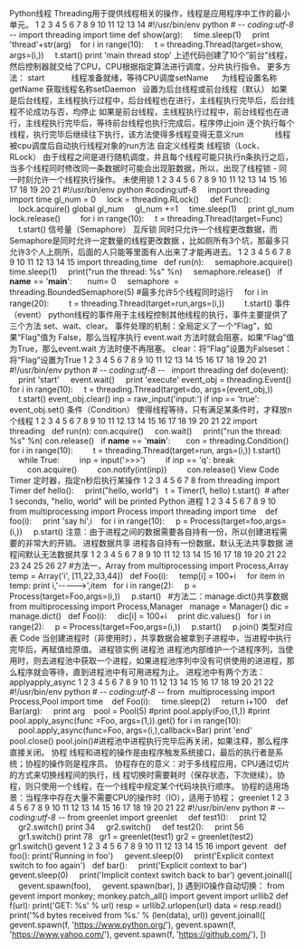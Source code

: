 Python线程 Threading用于提供线程相关的操作，线程是应用程序中工作的最小单元。 1 2 3 4 5 6 7 8 9 10 11 12 13
14 #!/usr/bin/env python # -*- coding:utf-8 -*- import threading import time
def show(arg):     time.sleep(1)     print 'thread'+str(arg)    for i in
range(10):     t = threading.Thread(target=show, args=(i,))     t.start()
print 'main thread stop' 上述代码创建了10个“前台”线程，然后控制器就交给了CPU，CPU根据指定算法进行调度，分片执行指令。
更多方法： start            线程准备就绪，等待CPU调度setName      为线程设置名称getName
获取线程名称setDaemon   设置为后台线程或前台线程（默认）
如果是后台线程，主线程执行过程中，后台线程也在进行，主线程执行完毕后，后台线程不论成功与否，均停止
如果是前台线程，主线程执行过程中，前台线程也在进行，主线程执行完毕后，等待前台线程也执行完成后，程序停止join
逐个执行每个线程，执行完毕后继续往下执行，该方法使得多线程变得无意义run              线程被cpu调度后自动执行线程对象的run方法
自定义线程类 线程锁（Lock、RLock）
由于线程之间是进行随机调度，并且每个线程可能只执行n条执行之后，当多个线程同时修改同一条数据时可能会出现脏数据，所以，出现了线程锁 -
同一时刻允许一个线程执行操作。 未使用锁 1 2 3 4 5 6 7 8 9 10 11 12 13 14 15 16 17 18 19 20 21
#!/usr/bin/env python #coding:utf-8     import threading import time
gl_num = 0     lock = threading.RLock()     def Func():     lock.acquire()
global gl_num     gl_num +=1     time.sleep(1)     print gl_num
lock.release()         for i in range(10):     t =
threading.Thread(target=Func)     t.start() 信号量（Semaphore） 互斥锁
同时只允许一个线程更改数据，而Semaphore是同时允许一定数量的线程更改数据
，比如厕所有3个坑，那最多只允许3个人上厕所，后面的人只能等里面有人出来了才能再进去。 1 2 3 4 5 6 7 8 9 10 11 12 13 14
15 import threading,time   def run(n):     semaphore.acquire()
time.sleep(1)     print("run the thread: %s" %n)     semaphore.release()   if
__name__ == '__main__':       num= 0     semaphore  =
threading.BoundedSemaphore(5) #最多允许5个线程同时运行     for i in range(20):         t
= threading.Thread(target=run,args=(i,))         t.start() 事件（event）
python线程的事件用于主线程控制其他线程的执行，事件主要提供了三个方法 set、wait、clear。
事件处理的机制：全局定义了一个“Flag”，如果“Flag”值为 False，那么当程序执行 event.wait
方法时就会阻塞，如果“Flag”值为True，那么event.wait 方法时便不再阻塞。
clear：将“Flag”设置为Falseset：将“Flag”设置为True 1 2 3 4 5 6 7 8 9 10 11 12 13 14 15 16
17 18 19 20 21 #!/usr/bin/env python # -*- coding:utf-8 -*-   import threading
def do(event):     print 'start'     event.wait()     print 'execute'
event_obj = threading.Event() for i in range(10):     t =
threading.Thread(target=do, args=(event_obj,))     t.start()
event_obj.clear() inp = raw_input('input:') if inp == 'true':
event_obj.set() 条件（Condition） 使得线程等待，只有满足某条件时，才释放n个线程 1 2 3 4 5 6 7 8 9 10 11
12 13 14 15 16 17 18 19 20 21 22 import threading   def run(n):
con.acquire()     con.wait()     print("run the thread: %s" %n)
con.release()   if __name__ == '__main__':       con = threading.Condition()
for i in range(10):         t = threading.Thread(target=run, args=(i,))
t.start()       while True:         inp = input('>>>')         if inp == 'q':
break         con.acquire()         con.notify(int(inp))         con.release()
View Code Timer 定时器，指定n秒后执行某操作 1 2 3 4 5 6 7 8 from threading import Timer
def hello():     print("hello, world")   t = Timer(1, hello) t.start()  #
after 1 seconds, "hello, world" will be printed Python 进程 1 2 3 4 5 6 7 8 9 10
from multiprocessing import Process import threading import time    def
foo(i):     print 'say hi',i    for i in range(10):     p =
Process(target=foo,args=(i,))     p.start()
注意：由于进程之间的数据需要各自持有一份，所以创建进程需要的非常大的开销。 进程数据共享 进程各自持有一份数据，默认无法共享数据 进程间默认无法数据共享 1
2 3 4 5 6 7 8 9 10 11 12 13 14 15 16 17 18 19 20 21 22 23 24 25 26 27
#方法一，Array from multiprocessing import Process,Array temp = Array('i',
[11,22,33,44])   def Foo(i):     temp[i] = 100+i     for item in temp:
print i,'----->',item   for i in range(2):     p =
Process(target=Foo,args=(i,))     p.start()   #方法二：manage.dict()共享数据 from
multiprocessing import Process,Manager   manage = Manager() dic =
manage.dict()   def Foo(i):     dic[i] = 100+i     print dic.values()   for i
in range(2):     p = Process(target=Foo,args=(i,))     p.start()     p.join()
类型对应表 Code 当创建进程时（非使用时），共享数据会被拿到子进程中，当进程中执行完毕后，再赋值给原值。 进程锁实例 进程池
进程池内部维护一个进程序列，当使用时，则去进程池中获取一个进程，如果进程池序列中没有可供使用的进进程，那么程序就会等待，直到进程池中有可用进程为止。
进程池中有两个方法： applyapply_async 1 2 3 4 5 6 7 8 9 10 11 12 13 14 15 16 17 18 19 20
21 22 #!/usr/bin/env python # -*- coding:utf-8 -*- from  multiprocessing
import Process,Pool import time    def Foo(i):     time.sleep(2)     return
i+100    def Bar(arg):     print arg    pool = Pool(5) #print
pool.apply(Foo,(1,)) #print pool.apply_async(func =Foo, args=(1,)).get()
for i in range(10):     pool.apply_async(func=Foo, args=(i,),callback=Bar)
print 'end' pool.close() pool.join()#进程池中进程执行完毕后再关闭，如果注释，那么程序直接关闭。 协程
线程和进程的操作是由程序触发系统接口，最后的执行者是系统；协程的操作则是程序员。 协程存在的意义：对于多线程应用，CPU通过切片的方式来切换线程间的执行，线
程切换时需要耗时（保存状态，下次继续）。协程，则只使用一个线程，在一个线程中规定某个代码块执行顺序。
协程的适用场景：当程序中存在大量不需要CPU的操作时（IO），适用于协程； greenlet 1 2 3 4 5 6 7 8 9 10 11 12 13
14 15 16 17 18 19 20 21 22 #!/usr/bin/env python # -*- coding:utf-8 -*-
from greenlet import greenlet     def test1():     print 12     gr2.switch()
print 34     gr2.switch()     def test2():     print 56     gr1.switch()
print 78   gr1 = greenlet(test1) gr2 = greenlet(test2) gr1.switch() gevent 1 2
3 4 5 6 7 8 9 10 11 12 13 14 15 16 import gevent   def foo():
print('Running in foo')     gevent.sleep(0)     print('Explicit context switch
to foo again')   def bar():     print('Explicit context to bar')
gevent.sleep(0)     print('Implicit context switch back to bar')
gevent.joinall([     gevent.spawn(foo),     gevent.spawn(bar), ]) 遇到IO操作自动切换：
from gevent import monkey; monkey.patch_all() import gevent import urllib2 def
f(url): print('GET: %s' % url) resp = urllib2.urlopen(url) data = resp.read()
print('%d bytes received from %s.' % (len(data), url)) gevent.joinall([
gevent.spawn(f, 'https://www.python.org/'), gevent.spawn(f,
'https://www.yahoo.com/'), gevent.spawn(f, 'https://github.com/'), ])

